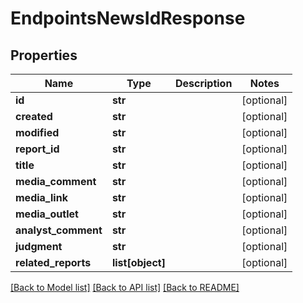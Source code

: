 # EndpointsNewsIdResponse

## Properties
Name | Type | Description | Notes
------------ | ------------- | ------------- | -------------
**id** | **str** |  | [optional] 
**created** | **str** |  | [optional] 
**modified** | **str** |  | [optional] 
**report_id** | **str** |  | [optional] 
**title** | **str** |  | [optional] 
**media_comment** | **str** |  | [optional] 
**media_link** | **str** |  | [optional] 
**media_outlet** | **str** |  | [optional] 
**analyst_comment** | **str** |  | [optional] 
**judgment** | **str** |  | [optional] 
**related_reports** | **list[object]** |  | [optional] 

[[Back to Model list]](../README.md#documentation-for-models) [[Back to API list]](../README.md#documentation-for-api-endpoints) [[Back to README]](../README.md)



